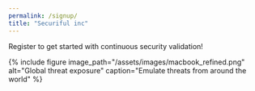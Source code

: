 ```yaml
---
permalink: /signup/
title: "Securiful inc"
---
```


Register to get started with continuous security validation!


{% include figure image_path="/assets/images/macbook_refined.png" alt="Global threat exposure" caption="Emulate threats from around the world" %}


<script charset="utf-8" type="text/javascript" src="//js.hsforms.net/forms/shell.js"></script>
<script>
  hbspt.forms.create({
	portalId: "8898112",
	formId: "2b1cfdb3-6618-4dd8-86e4-4786274c0d38"
});
</script>